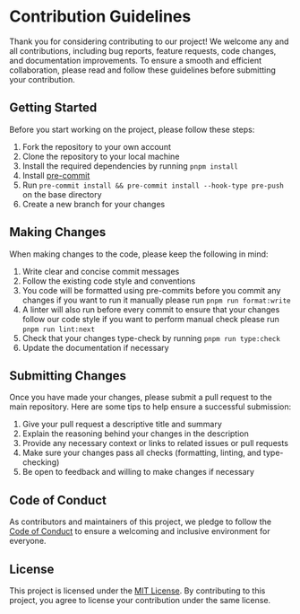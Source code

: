 # Contribution Guidelines

Thank you for considering contributing to our project! We welcome any and all contributions, including bug reports, feature requests, code changes, and documentation improvements. To ensure a smooth and efficient collaboration, please read and follow these guidelines before submitting your contribution.

## Getting Started

Before you start working on the project, please follow these steps:

1. Fork the repository to your own account
2. Clone the repository to your local machine
3. Install the required dependencies by running `pnpm install`
4. Install [pre-commit](https://pre-commit.com/)
5. Run `pre-commit install && pre-commit install --hook-type pre-push` on the base directory
6. Create a new branch for your changes

## Making Changes

When making changes to the code, please keep the following in mind:

1. Write clear and concise commit messages
2. Follow the existing code style and conventions
3. You code will be formatted using pre-commits before you commit any changes if you want to run it manually please run `pnpm run format:write`
4. A linter will also run before every commit to ensure that your changes follow our code style if you want to perform manual check please run `pnpm run lint:next`
5. Check that your changes type-check by running `pnpm run type:check`
6. Update the documentation if necessary

## Submitting Changes

Once you have made your changes, please submit a pull request to the main repository. Here are some tips to help ensure a successful submission:

1. Give your pull request a descriptive title and summary
2. Explain the reasoning behind your changes in the description
3. Provide any necessary context or links to related issues or pull requests
4. Make sure your changes pass all checks (formatting, linting, and type-checking)
5. Be open to feedback and willing to make changes if necessary

## Code of Conduct

As contributors and maintainers of this project, we pledge to follow the [Code of Conduct](CODE_OF_CONDUCT.md) to ensure a welcoming and inclusive environment for everyone.

## License

This project is licensed under the [MIT License](LICENSE.md). By contributing to this project, you agree to license your contribution under the same license.
